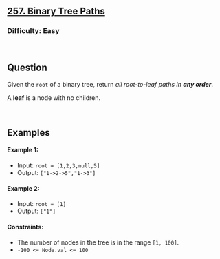 ## [257. Binary Tree Paths](https://leetcode.com/problems/binary-tree-paths/description/)

### Difficulty: Easy

<br />

## Question

Given the ```root``` of a binary tree, return _all root-to-leaf paths in **any order**_.

A **leaf** is a node with no children.

 <br />

## Examples

#### Example 1:
- Input: ```root = [1,2,3,null,5]```
- Output: ```["1->2->5","1->3"]```

#### Example 2:
- Input: ```root = [1]```
- Output: ```["1"]```
 
#### Constraints:
- The number of nodes in the tree is in the range ```[1, 100]```.
- ```-100 <= Node.val <= 100```